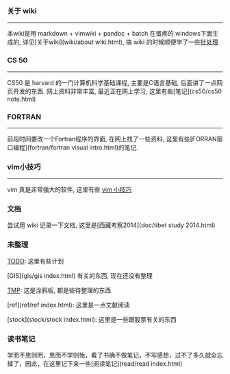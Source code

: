 ﻿<!---->

### 关于 wiki

-----

本wiki是用 markdown + vimwiki + pandoc + batch 在蛋疼的 windows下面生成的, 详见[关于wiki](wiki/about wiki.html), 搞 wiki 的时候顺便学了一些[批处理](batch/batch.html)

### CS 50

-----

CS50 是 harvard 的一门计算机科学基础课程, 主要是C语言基础, 后面讲了一点网页开发的东西. 网上资料非常丰富, 最近正在网上学习, 这里有些[笔记](cs50/cs50 note.html)

### FORTRAN

--------

前段时间要改一个Fortran程序的界面, 在网上找了一些资料, 这里有些[FORRAN窗口编程](fortran/fortran visual intro.html)的笔记. 

### vim小技巧

------

vim 真是非常强大的软件, 这里有些 [vim 小技巧](vim/vim.html)

### 文档

尝试用 wiki 记录一下文档, 这里是[西藏考察2014](doc/tibet study 2014.html)

### 未整理

[TODO](todo.html): 这里有些计划

[GIS](gis/gis index.html) 有关的东西, 现在还没有整理

[TMP](tmp/tmp.html):  这是涂鸦板, 都是些待整理的东西. 

[ref](ref/ref index.html): 这里是一点文献阅读

[stock](stock/stock index.html): 这里是一些跟股票有关的东西

### 读书笔记

学而不思则罔，思而不学则殆，看了书确不做笔记，不写感想，过不了多久就全忘掉了，因此，在这里记下来一些[阅读笔记](read/read index.html)
